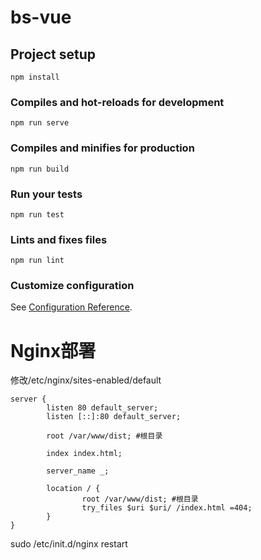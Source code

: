# bs-vue

## Project setup
```
npm install
```

### Compiles and hot-reloads for development
```
npm run serve
```

### Compiles and minifies for production
```
npm run build
```

### Run your tests
```
npm run test
```

### Lints and fixes files
```
npm run lint
```

### Customize configuration
See [Configuration Reference](https://cli.vuejs.org/config/).

# Nginx部署

修改/etc/nginx/sites-enabled/default
```$xslt
server {
        listen 80 default_server;
        listen [::]:80 default_server;

        root /var/www/dist; #根目录

        index index.html;

        server_name _;

        location / {
                root /var/www/dist; #根目录
                try_files $uri $uri/ /index.html =404;
        }
}
```
sudo /etc/init.d/nginx restart

